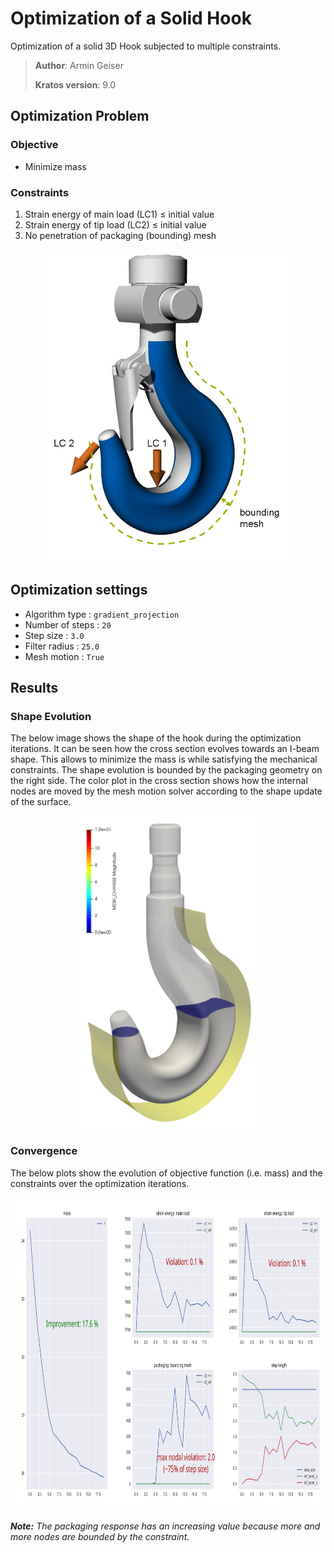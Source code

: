 # Optimization of a Solid Hook
Optimization of a solid 3D Hook subjected to multiple constraints.

> **Author**: Armin Geiser
>
> **Kratos version**: 9.0

## Optimization Problem

### Objective
- Minimize mass
### Constraints
1. Strain energy of main load (LC1) &le; initial value
2. Strain energy of tip load (LC2) &le; initial value
3. No penetration of packaging (bounding) mesh

<p align="center">
  <img src="images/hook_opt_setup.png" height="500">
</p>

## Optimization settings

- Algorithm type : `gradient_projection`
- Number of steps : `20`
- Step size : `3.0`
- Filter radius : `25.0`
- Mesh motion : `True`

## Results

### Shape Evolution
The below image shows the shape of the hook during the optimization iterations.
It can be seen how the cross section evolves towards an I-beam shape. This allows to minimize the mass is while satisfying the mechanical constraints. The shape evolution is bounded by the packaging geometry on the right side.
The color plot in the cross section shows how the internal nodes are moved by the mesh motion solver according to the shape update of the surface.

<p align="center">
    <img src="images/hook_iso_mesh_color_white.gif" height="500">
</p>

### Convergence
The below plots show the evolution of objective function (i.e. mass) and the constraints over the optimization iterations.

<p align="center">
  <img src="images/3D_Hook_GridSpecAnnotatedPlot.svg" height="500">
</p>

***Note:** The packaging response has an increasing value because more and more nodes are bounded by the constraint.*